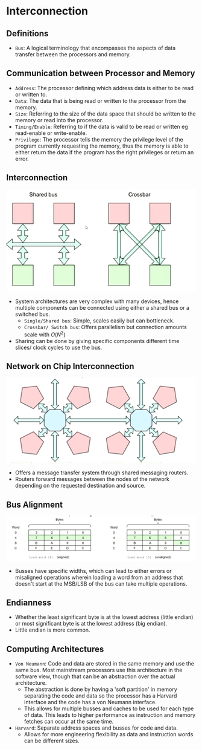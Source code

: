 # Interconnection

## Definitions
* `Bus`: A logical terminology that encompasses the aspects of data transfer between the processors and memory.

## Communication between Processor and Memory
* `Address`: The processor defining which address data is either to be read or written to.
* `Data`: The data that is being read or written to the processor from the memory.
* `Size`: Referring to the size of the data space that should be written to the memory or read into the processor.
* `Timing/Enable`: Referring to if the data is valid to be read or written eg read-enable or write-enable.
* `Privilege`: The processor tells the memory the privilege level of the program currently requesting the memory, thus the memory is able to either return the data if the program has the right privileges or return an error.

## Interconnection
![Busses](../img/bus_types.png)
* System architectures are very complex with many devices, hence multiple components can be connected using either a shared bus or a switched bus.
	* `Single/Shared bus`: Simple, scales easily but can bottleneck.
	* `Crossbar/ Switch bus`: Offers parallelism but connection amounts scale with $O(N^2)$ 
* Sharing can be done by giving specific components different time slices/ clock cycles to use the bus.

## Network on Chip Interconnection
![NOC](../img/network_on_chip.png)
* Offers a message transfer system through shared messaging routers.
* Routers forward messages between the nodes of the network depending on the requested destination and source.

## Bus Alignment
![Misaligned](../img/misaligned.png)
* Busses have specific widths, which can lead to either errors or misaligned operations wherein loading a word from an address that doesn't start at the MSB/LSB of the bus can take multiple operations.

## Endianness
* Whether the least significant byte is at the lowest address (little endian) or most significant byte is at the lowest address (big endian).
* Little endian is more common.

## Computing Architectures
* `Von Neumann`: Code and data are stored in the same memory and use the same bus. Most mainstream processors use this architecture in the software view, though that can be an abstraction over the actual architecture.
	* The abstraction is done by having a 'soft partition' in memory separating the code and data so the processor has a Harvard interface and the code has a von Neumann interface. 
	* This allows for multiple busses and caches to be used for each type of data. This leads to higher performance as instruction and memory fetches can occur at the same time.
* `Harvard`: Separate address spaces and busses for code and data.
	* Allows for more engineering flexibility as data and instruction words can be different sizes.
